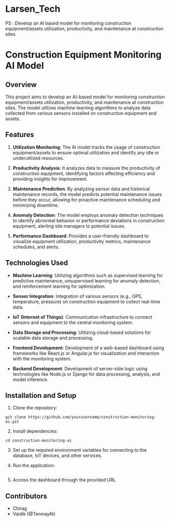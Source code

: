 # Larsen_Tech
PS : Develop an AI based model for monitoring construction equipment/assets utilization, productivity, and maintenance at construction sites.

# Construction Equipment Monitoring AI Model

## Overview

This project aims to develop an AI-based model for monitoring construction equipment/assets utilization, productivity, and maintenance at construction sites. The model utilizes machine learning algorithms to analyze data collected from various sensors installed on construction equipment and assets.

## Features

1. **Utilization Monitoring**: The AI model tracks the usage of construction equipment/assets to ensure optimal utilization and identify any idle or underutilized resources.

2. **Productivity Analysis**: It analyzes data to measure the productivity of construction equipment, identifying factors affecting efficiency and providing insights for improvement.

3. **Maintenance Prediction**: By analyzing sensor data and historical maintenance records, the model predicts potential maintenance issues before they occur, allowing for proactive maintenance scheduling and minimizing downtime.

4. **Anomaly Detection**: The model employs anomaly detection techniques to identify abnormal behavior or performance deviations in construction equipment, alerting site managers to potential issues.

5. **Performance Dashboard**: Provides a user-friendly dashboard to visualize equipment utilization, productivity metrics, maintenance schedules, and alerts.

## Technologies Used

- **Machine Learning**: Utilizing algorithms such as supervised learning for predictive maintenance, unsupervised learning for anomaly detection, and reinforcement learning for optimization.

- **Sensor Integration**: Integration of various sensors (e.g., GPS, temperature, pressure) on construction equipment to collect real-time data.

- **IoT (Internet of Things)**: Communication infrastructure to connect sensors and equipment to the central monitoring system.

- **Data Storage and Processing**: Utilizing cloud-based solutions for scalable data storage and processing.

- **Frontend Development**: Development of a web-based dashboard using frameworks like React.js or Angular.js for visualization and interaction with the monitoring system.

- **Backend Development**: Development of server-side logic using technologies like Node.js or Django for data processing, analysis, and model inference.

## Installation and Setup

1. Clone the repository:

```
git clone https://github.com/yourusername/construction-monitoring-ai.git
```

2. Install dependencies:

```
cd construction-monitoring-ai

```

3. Set up the required environment variables for connecting to the database, IoT devices, and other services.

4. Run the application:

```
```
5. Access the dashboard through the provided URL 

## Contributors

- Chirag 
- Vaidik (@TanmayAt)


